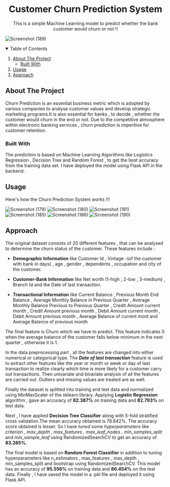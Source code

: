 <!--
*** Thanks for checking out the Best-README-Template. If you have a suggestion
*** that would make this better, please fork the repo and create a pull request
*** or simply open an issue with the tag "enhancement".
*** Thanks again! Now go create something AMAZING! :D
-->



<!--  -->
<!--
*** I'm using markdown "reference style" links for readability.
*** Reference links are enclosed in brackets [ ] instead of parentheses ( ).
*** See the bottom of this document for the declaration of the reference variables
*** for contributors-url, forks-url, etc. This is an optional, concise syntax you may use.
*** https://www.markdownguide.org/basic-syntax/#reference-style-links
-->
<!--
[![Contributors][contributors-shield]][contributors-url]
[![Forks][forks-shield]][forks-url]
[![Stargazers][stars-shield]][stars-url]
[![Issues][issues-shield]][issues-url]
[![MIT License][license-shield]][license-url]
[![LinkedIn][linkedin-shield]][linkedin-url]
-->


<!-- PROJECT LOGO -->
<br />
<p align="center">
  </a>


  <h1 align="center">Customer Churn Prediction System</h1>


  <p align="center">
    This is a simple Machine Learning model to predict whether the bank customer would churn or not !!   
  </p>
</p>

![Screenshot (189)](https://user-images.githubusercontent.com/75406889/122982686-c9527680-d3b8-11eb-8742-9da0919d9307.png)


<!-- TABLE OF CONTENTS -->
<details open="open">
  <summary>Table of Contents</summary>
  <ol>
    <li>
      <a href="#about-the-project">About The Project</a>
      <ul>
        <li><a href="#built-with">Built With</a></li>
      </ul>
    </li>
    <li><a href="#usage">Usage</a></li>
    <li><a href="#Approach">Approach</a></li>
    <!--
    <li><a href="#acknowledgements">Acknowledgements</a></li>
    -->
  </ol>
</details>



<!-- ABOUT THE PROJECT -->
## About The Project

Churn Prediction is an essential business metric which is adopted by various companies to analyse customer values and develop strategic marketing programs.It is also essential for banks ,
to decide , whether the customer would churn in the end or not. Due to the competitive atmosphere within electronic banking services , churn prediction is imperitive for customer retention.

### Built With

The prediction is based on Machine Learning Algorithms like Logistics Regression , Decision Tree and Random Forest , to get the best accuracy from the training data set.
I have deployed the model using Flask API in the backend.

<!-- USAGE EXAMPLES -->
## Usage

Here's how the Churn Prediction System works !!!

![Screenshot (179)](https://user-images.githubusercontent.com/75406889/122975215-bfc51080-d3b0-11eb-9dfa-1379ad38eb6d.png)
![Screenshot (180)](https://user-images.githubusercontent.com/75406889/122975228-c489c480-d3b0-11eb-854a-80012e0f1d77.png)
![Screenshot (181)](https://user-images.githubusercontent.com/75406889/122975244-c8b5e200-d3b0-11eb-9187-b824f75dfb1d.png)
![Screenshot (185)](https://user-images.githubusercontent.com/75406889/122975260-cc496900-d3b0-11eb-95ca-ee03a594e9d8.png)
![Screenshot (186)](https://user-images.githubusercontent.com/75406889/122975273-cfdcf000-d3b0-11eb-85ee-6b67434aafb1.png)
![Screenshot (190)](https://user-images.githubusercontent.com/75406889/122983616-d1f77c80-d3b9-11eb-8f24-210a38ffc48a.png)



<!--Approach-->
## Approach

The original dataset consists of 20 different features , that can be analysed to determine the churn status of the customer. These features include : 
* **Demographic Information** like Customer Id , Vintage -(of the customer with bank in days) , age , gender , dependents , occupation and city of the customer.

* **Customer-Bank Information** like Net worth (1-high , 2-low , 3-medium) , Branch Id and the Date of last transaction. 
* **Transactional Information** like Current Balance , Previous Month End Balance , Average Monthly Balance in Previous Quarter , Average Monthly Balance Previous to Previous Quarter
, Credit Amount current month , Credit Amount previous month , Debit Amount current month , Debit Amount previous month , Average Balance of current mont and Average Balance of previous month 


The final feature is Churn which we have to predict. This feature indicates 0 when the average balance of the customer falls below minimum in the next quarter , otherwise it is 1.

In the data preprocessing part , all the features are changed into either numerical or categorical type. The __*Date of last transaction*__ feature is used to extract other features like
the year or month or week or day of last transaction to realize clearly which time is more likely for a customer carry out transactions. Then univariate and bivariate analysis of all 
the features are carried out. Outliers and missing values are treated are as well.

Finally the dataset is splitted into training and test data and normalized using MinMaxScaler of the sklearn library. Applying **Logistic Regression** algorithm , 
gave an accuracy of **82.387%** on training data and **82.793%** on test data.

Next , I have applied **Decision Tree Classifier** along with 5-fold stratified cross validation.The mean accuracy obtained is 78.842%. The accuracy score obtained is lesser. 
So I have *tuned* some *hyperparameters* like *criterion , max_depth , max_features , max_leaf_nodes , min_samples_split* and *min_sample_leaf* using RandomizedSearchCV to get an accuracy
of **83.285%**.

The final model is based on **Random Forest Classifier** in addition to tuning hyperparameters like n_estimators , max_features , max_depth , min_samples_split and bootstrap using
RandomizedSearchCV. This model has an accuracy of **95.556%** on training data and **86.454%** on the test data.
Finally , I have saved the model in a .pkl file and deployed it using Flask API.

<!-- CONTRIBUTING 
## Contributing

Contributions are what make the open source community such an amazing place to be learn, inspire, and create. Any contributions you make are **greatly appreciated**.

1. Fork the Project
2. Create your Feature Branch (`git checkout -b feature/AmazingFeature`)
3. Commit your Changes (`git commit -m 'Add some AmazingFeature'`)
4. Push to the Branch (`git push origin feature/AmazingFeature`)
5. Open a Pull Request

-->

<!-- LICENSE 
## License

Distributed under the MIT License. See `LICENSE` for more information.

-->

<!-- CONTACT 
## Contact

Your Name - [@your_twitter](https://twitter.com/your_username) - email@example.com

Project Link: [https://github.com/your_username/repo_name](https://github.com/your_username/repo_name)
-->


<!-- ACKNOWLEDGEMENTS 
## Acknowledgements
* [GitHub Emoji Cheat Sheet](https://www.webpagefx.com/tools/emoji-cheat-sheet)
* [Img Shields](https://shields.io)
* [Choose an Open Source License](https://choosealicense.com)
* [GitHub Pages](https://pages.github.com)
* [Animate.css](https://daneden.github.io/animate.css)
* [Loaders.css](https://connoratherton.com/loaders)
* [Slick Carousel](https://kenwheeler.github.io/slick)
* [Smooth Scroll](https://github.com/cferdinandi/smooth-scroll)
* [Sticky Kit](http://leafo.net/sticky-kit)
* [JVectorMap](http://jvectormap.com)
* [Font Awesome](https://fontawesome.com)

-->



<!-- MARKDOWN LINKS & IMAGES -->
<!-- https://www.markdownguide.org/basic-syntax/#reference-style-links -->
[contributors-shield]: https://img.shields.io/github/contributors/othneildrew/Best-README-Template.svg?style=for-the-badge
[contributors-url]: https://github.com/othneildrew/Best-README-Template/graphs/contributors
[forks-shield]: https://img.shields.io/github/forks/othneildrew/Best-README-Template.svg?style=for-the-badge
[forks-url]: https://github.com/othneildrew/Best-README-Template/network/members
[stars-shield]: https://img.shields.io/github/stars/othneildrew/Best-README-Template.svg?style=for-the-badge
[stars-url]: https://github.com/othneildrew/Best-README-Template/stargazers
[issues-shield]: https://img.shields.io/github/issues/othneildrew/Best-README-Template.svg?style=for-the-badge
[issues-url]: https://github.com/othneildrew/Best-README-Template/issues
[license-shield]: https://img.shields.io/github/license/othneildrew/Best-README-Template.svg?style=for-the-badge
[license-url]: https://github.com/othneildrew/Best-README-Template/blob/master/LICENSE.txt
[linkedin-shield]: https://img.shields.io/badge/-LinkedIn-black.svg?style=for-the-badge&logo=linkedin&colorB=555
[linkedin-url]: https://linkedin.com/in/othneildrew
[product-screenshot]: images/screenshot.png
